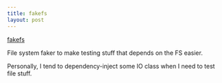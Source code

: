 ```yaml
---
title: fakefs
layout: post
---
```


[fakefs](http://highgroove.com/articles/2011/12/06/fake-it.html)

File system faker to make testing stuff that depends on the FS easier.

Personally, I tend to dependency-inject some IO class when I need to test file stuff.
